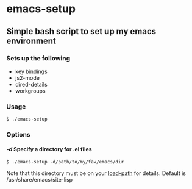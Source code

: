 emacs-setup
================================================================================

Simple bash script to set up my emacs environment
--------------------------------------------------------------------------------
  
### Sets up the following
- key bindings
- js2-mode
- dired-details
- workgroups

### Usage
    $ ./emacs-setup

### Options
#### *-d* Specify a directory for .el files
    $ ./emacs-setup -d/path/to/my/fav/emacs/dir
Note that this directory must be on your
[load-path](http://emacswiki.org/emacs/LoadPath) for details.
Default is /usr/share/emacs/site-lisp

